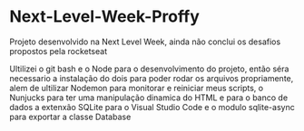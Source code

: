# Next-Level-Week-Proffy
Projeto desenvolvido na Next Level Week, ainda não conclui os desafios propostos pela rocketseat 

Ultilizei o git bash e o Node para o desenvolvimento do projeto, então séra necessario a instalação do dois para poder rodar os arquivos propriamente, alem de ultilizar Nodemon para monitorar e reiniciar meus scripts, o Nunjucks para ter uma manipulação dinamica do HTML e para o banco de dados a extenxão SQLite para o Visual Studio Code e o modulo sqlite-async para exportar a classe Database
